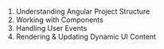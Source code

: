 1. Understanding Angular Project Structure
2. Working with Components
3. Handling User Events
4. Rendering & Updating Dynamic UI Content
